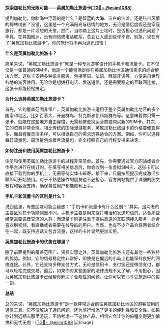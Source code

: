 **探索加勒比的无限可能——英属加勒比旅游卡[[TG💪+ @esim1088](https://t.me/s/esim1088)]**

提到加勒比，你脑海中浮现的是什么？是碧蓝的大海、洁白的沙滩，还是热带风情的椰林树影？没错，这里是一个充满阳光与热情的地方，无论是情侣度假还是家庭旅行，都是一片理想的天堂。然而，当你踏上这片土地时，是否担心过通讯问题？毕竟，在异国他乡，没有网络或电话联系，总会让人感到些许不安。别急，现在有了“英属加勒比旅游卡”，你的旅行将不再为通讯烦恼！

**什么是英属加勒比旅游卡？**

简单来说，“英属加勒比旅游卡”就是一种专为游客设计的手机卡和流量卡。它不仅仅是一张普通的SIM卡，而是一个能够满足你在英属加勒比地区通信需求的综合解决方案。这张卡支持多种语言服务，包括英语、法语、西班牙语等，方便来自世界各地的游客使用。无论你是想拨打电话、发送短信，还是需要稳定的互联网连接，这张卡都能轻松搞定。

**为什么选择英属加勒比旅游卡？**

首先，它的覆盖范围非常广。英属加勒比旅游卡适用于整个英属加勒比地区的多个国家和地区，比如百慕大、开曼群岛、特克斯和凯科斯群岛等。这意味着你只需一张卡，就能在这些地方自由穿梭，无需频繁更换运营商或购买新的SIM卡。其次，它的资费非常合理。相比传统的国际漫游服务，英属加勒比旅游卡的价格要便宜得多，而且套餐灵活多样，可以根据自己的需求选择适合的方案。例如，你可以选择每日流量包、周流量包或者月流量包，完全按照自己的行程安排来决定。

**如何注册和使用英属加勒比旅游卡？**

注册和使用英属加勒比旅游卡的过程非常简单。首先，你需要通过官方网站或者合作平台进行在线订购。在填写相关信息后，你会收到一张虚拟SIM卡，这张卡可以直接下载到你的手机上，无需等待实体卡邮寄。接下来，只需按照提示完成激活步骤即可开始使用。对于不熟悉操作的朋友也不必担心，官方网站提供了详细的图文教程和客服支持，确保每位用户都能顺利上手。

**手机卡和流量卡的区别是什么？**

说到这里，有些朋友可能会疑惑：“手机卡和流量卡有什么区别？”其实，这两者的主要区别在于功能侧重不同。手机卡主要是用来拨打电话和发送短信的，适合那些经常需要语音交流的人群；而流量卡则更注重于提供高速的互联网接入服务，适合喜欢刷视频、看直播或者需要在线导航的用户。当然，也有不少产品会将两者结合在一起，既支持通话又包含流量，这样的卡片显然更加实用。

**英属加勒比旅游卡的优势在哪里？**

除了前面提到的覆盖范围广、资费实惠之外，英属加勒比旅游卡还有其他一些独特的优势。例如，它的信号稳定性非常好，即使是在偏远的小岛上也能保持良好的网络连接。此外，它还支持多种支付方式，无论是信用卡、支付宝还是微信支付，都可以轻松完成交易。最后，如果你对某些国家的法律法规不太了解，不用担心，因为英属加勒比旅游卡已经帮你解决了合规性的问题，让你可以安心享受旅途中的每一刻。

**总结**

总的来说，“英属加勒比旅游卡”是一款非常适合前往英属加勒比地区的游客使用的通信工具。它不仅解决了通讯问题，还为旅行增添了更多的便利性和安全性。如果你计划近期去那里游玩，不妨考虑一下这款产品。相信它会让你的旅程变得更加愉快和无忧无虑！[[TG💪+ @esim1088](https://t.me/s/esim1088) ![Image](https://i.postimg.cc/4NQfJmqS/Snipaste-2025-05-13-00-14-12.png)]